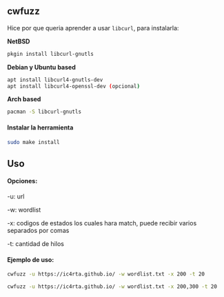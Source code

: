 ## cwfuzz

Hice por que queria aprender a usar ```libcurl```, para instalarla:

**NetBSD**

```bash
pkgin install libcurl-gnutls
```

**Debian y Ubuntu based**

```bash
apt install libcurl4-gnutls-dev
apt install libcurl4-openssl-dev (opcional)
```

**Arch based**

```bash
pacman -S libcurl-gnutls
```

#### Instalar la herramienta

```bash
sudo make install
```

## Uso

#### Opciones:

-u: url

-w: wordlist 

-x: codigos de estados los cuales hara match, puede recibir varios separados por comas

-t: cantidad de hilos

#### Ejemplo de uso:

```bash
cwfuzz -u https://ic4rta.github.io/ -w wordlist.txt -x 200 -t 20
```

```bash
cwfuzz -u https://ic4rta.github.io/ -w wordlist.txt -x 200,300 -t 20
```
